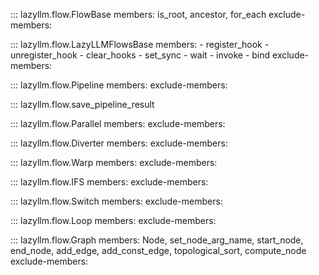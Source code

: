 ::: lazyllm.flow.FlowBase
    members: is_root, ancestor, for_each
    exclude-members:

::: lazyllm.flow.LazyLLMFlowsBase
    members: 
    - register_hook
    - unregister_hook
    - clear_hooks
    - set_sync
    - wait
    - invoke
    - bind
    exclude-members:

::: lazyllm.flow.Pipeline
    members: 
    exclude-members:

::: lazyllm.flow.save_pipeline_result

::: lazyllm.flow.Parallel
    members: 
    exclude-members:

::: lazyllm.flow.Diverter
    members: 
    exclude-members:

::: lazyllm.flow.Warp
    members: 
    exclude-members:

::: lazyllm.flow.IFS
    members: 
    exclude-members:

::: lazyllm.flow.Switch
    members: 
    exclude-members:

::: lazyllm.flow.Loop
    members: 
    exclude-members:

::: lazyllm.flow.Graph
    members: Node, set_node_arg_name, start_node, end_node, add_edge, add_const_edge, topological_sort, compute_node
    exclude-members: